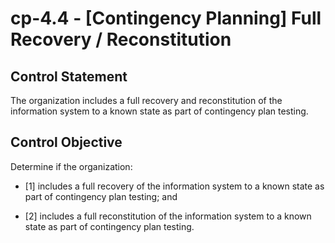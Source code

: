 # cp-4.4 - \[Contingency Planning\] Full Recovery / Reconstitution

## Control Statement

The organization includes a full recovery and reconstitution of the information system to a known state as part of contingency plan testing.

## Control Objective

Determine if the organization:

- \[1\] includes a full recovery of the information system to a known state as part of contingency plan testing; and

- \[2\] includes a full reconstitution of the information system to a known state as part of contingency plan testing.
